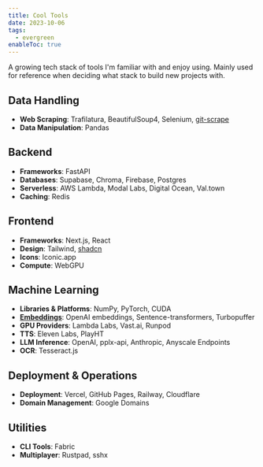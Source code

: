 ```yaml
---
title: Cool Tools
date: 2023-10-06
tags:
  - evergreen
enableToc: true
---
```

A growing tech stack of tools I'm familiar with and enjoy using. Mainly used for reference when deciding what stack to build new projects with.

## Data Handling
- **Web Scraping**: Trafilatura, BeautifulSoup4, Selenium, [git-scrape](https://simonwillison.net/2020/Oct/9/git-scraping/)
- **Data Manipulation**: Pandas

## Backend
- **Frameworks**: FastAPI
- **Databases**: Supabase, Chroma, Firebase, Postgres
- **Serverless**: AWS Lambda, Modal Labs, Digital Ocean, Val.town
- **Caching**: Redis

## Frontend
- **Frameworks**: Next.js, React
- **Design**: Tailwind, [shadcn](https://ui.shadcn.com/)
- **Icons**: Iconic.app
- **Compute**: WebGPU

## Machine Learning
- **Libraries & Platforms**: NumPy, PyTorch, CUDA
- [**Embeddings**](Embeddings): OpenAI embeddings, Sentence-transformers, Turbopuffer
- **GPU Providers**: Lambda Labs, Vast.ai, Runpod
- **TTS**: Eleven Labs, PlayHT
- **LLM Inference**: OpenAI, pplx-api, Anthropic, Anyscale Endpoints
- **OCR**: Tesseract.js

## Deployment & Operations
- **Deployment**: Vercel, GitHub Pages, Railway, Cloudflare
- **Domain Management**: Google Domains

## Utilities
- **CLI Tools**: Fabric
- **Multiplayer**: Rustpad, sshx